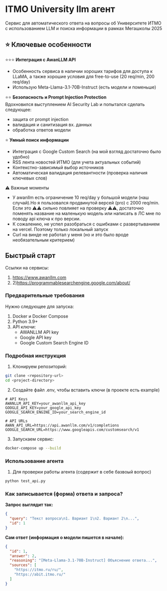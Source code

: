 #  ITMO University llm агент 

Сервис для автоматического ответа на вопросы об Университете ИТМО с использованием LLM и поиска информации
в рамках Мегашколы 2025
## ⭐ Ключевые особенности

⭐⭐⭐ **Интеграция с AwanLLM API**  
- Особенность сервиса в наличии хороших тарифов для доступа к LLaMA, а также
хорошие условия для free-to-use (20 req/min, 200 req/day)
- Использую Meta-Llama-3.1-70B-Instruct (есть модели и поменьше)

⭐⭐ **Безопасность и Prompt Injection Protection**  
Вдохновился выступлением AI Security Lab и попытался сделать следующее:
- защита от prompt injection 
- валидация и санитизация вх. данных 
- обработка ответов модели

⭐ **Умный поиск информации**
- Интеграция с Google Custom Search (на мой взгляд достаточно было удобно)
- RSS лента новостей ИТМО (для учета актуальных событий)
- Контекстно-зависимый выбор источников
- Автоматическая валидация релевантности (проверка наличия ключевых слов)

⚠️ Важные моменты
- У awanllm есть ограничение 10 req/day у большой модели (наш случай).Но я пользовался продвинутой версей (pro) с 2000 req/min.
Если это ⚠️⚠️ сильно повлияет на проверку ⚠️⚠️,
 достаточно поменять название на маленькую модель или написать в ЛС мне по поводу api ключа к про версии.
- К сожалению, не успел разобраться с ошибками с развертыванием на vercel. Поэтому только локальный запуск
- Curl на винде не работал у меня (но и это было вроде необязательным критерием)

## Быстрый старт
Ссылки на сервисы:
1) https://www.awanllm.com
2) 2)https://programmablesearchengine.google.com/about/

### Предварительные требования
Нужно следующее для запуска:
1. Docker и Docker Compose
2. Python 3.9+
3. API ключи:
   - AWANLLM API key
   - Google API key
   - Google Custom Search Engine ID

### Подробная инструкция

1. Клонируем репозиторий:
```bash
git clone <repository-url>
cd <project-directory>
```

2. Создайте файл .env, чтобы вставить ключи (в проекте есть example)
```env
# API Keys
AWANLLM_API_KEY=your_awanllm_api_key
GOOGLE_API_KEY=your_google_api_key
GOOGLE_SEARCH_ENGINE_ID=your_search_engine_id

# API URLs
AWAN_API_URL=https://api.awanllm.com/v1/completions
GOOGLE_SEARCH_URL=https://www.googleapis.com/customsearch/v1
```

3. Запускаем сервис:
```bash
docker-compose up --build
```

### Использование агента

1. Для проверки работы агента (содержит в себе базвоый вопрос)
```bash
python test_api.py
```

### Как записывается (форма) ответа и запроса?

**Запрос выглядит так:**
```json
{
  "query": "Текст вопроса\n1. Вариант 1\n2. Вариант 2\n...",
  "id": 1
}
```

**Сам ответ (информация о модели пишется в начале):**
```json
{
  "id": 1,
  "answer": 2,
  "reasoning": "[Meta-Llama-3.1-70B-Instruct] Объяснение ответа...",
  "sources": [
    "https://itmo.ru/ru/",
    "https://abit.itmo.ru/"
  ]
}
```

